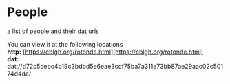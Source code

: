 # People
a list of people and their dat urls

You can view it at the following locations  
**http:** [https://cblgh.org/rotonde.html](https://cblgh.org/rotonde.html)  
**dat:** dat://d72c5cebc4b19c3bdbd5e6eae3ccf75ba7a311e73bb87ae29aac02c50174d4da/

